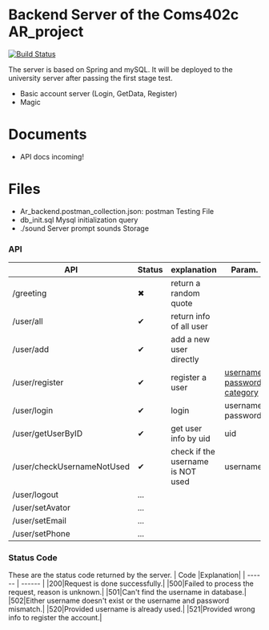 # Backend Server of the Coms402c AR_project 

[![Build Status](https://travis-ci.org/joemccann/dillinger.svg?branch=master)](https://travis-ci.org/joemccann/dillinger)

The server is based on Spring and mySQL.
It will be deployed to the university server after passing the first stage test.
  - Basic account server (Login, GetData, Register)
  - Magic

# Documents
  - API docs incoming!
# Files
- Ar_backend.postman_collection.json:
    postman Testing File
- db_init.sql
    Mysql initialization query
- ./sound
    Server prompt sounds Storage
### API
| API |Status|explanation|Param.
| ------ | ------ | ------ | ------ |
| /greeting |✖|return a random quote|
| /user/all |✔|return info of all user|
| /user/add |✔|add a new user directly|
| /user/register |✔|register a user|<ins>username, password, category</ins>
| /user/login |✔|login|username, password
| /user/getUserByID |✔|get user info by uid|uid
| /user/checkUsernameNotUsed |✔|check if the username is NOT used|username
| /user/logout |...|
| /user/setAvator |...|
| /user/setEmail |...|
| /user/setPhone |...|

### Status Code
These are the status code returned by the server.
| Code |Explanation|
| ------ | ------ |
|200|Request is done successfully.|
|500|Failed to process the request, reason is unknown.|
|501|Can't find the username in database.|
|502|Either username doesn't exist or the username and password mismatch.|
|520|Provided username is already used.|
|521|Provided wrong info to register the account.|
